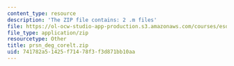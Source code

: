 ```yaml
---
content_type: resource
description: 'The ZIP file contains: 2 .m files'
file: https://ol-ocw-studio-app-production.s3.amazonaws.com/courses/esd-342-advanced-system-architecture-spring-2006/741782a51425f71478f3f3d871bb10aa_prsn_deg_corelt.zip
file_type: application/zip
resourcetype: Other
title: prsn_deg_corelt.zip
uid: 741782a5-1425-f714-78f3-f3d871bb10aa
---
```


